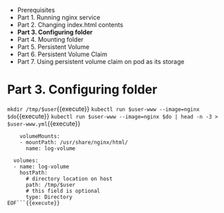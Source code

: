 * Prerequisites
* Part 1. Running nginx service
* Part 2. Changing index.html contents
* **Part 3. Configuring folder**
* Part 4. Mounting folder
* Part 5. Persistent Volume
* Part 6. Persistent Volume Claim
* Part 7. Using persistent volume claim on pod as its storage

# Part 3. Configuring folder

`mkdir /tmp/$user`{{execute}}
`kubectl run $user-www --image=nginx $do`{{execute}}
`kubectl run $user-www --image=nginx $do | head -n -3 > $user-www.yml`{{execute}}

```cat <<EOF >> $user-www.yml
    volumeMounts:
    - mountPath: /usr/share/nginx/html/
      name: log-volume

  volumes:
  - name: log-volume
    hostPath:
      # directory location on host
      path: /tmp/$user
      # this field is optional
      type: Directory
EOF```{{execute}}  
